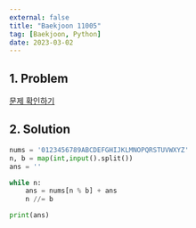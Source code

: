 ```yaml
---
external: false
title: "Baekjoon 11005"
tag: [Baekjoon, Python]
date: 2023-03-02
---
```


## 1. Problem

[문제 확인하기](https://www.acmicpc.net/problem/11005)

## 2. Solution

```python
nums = '0123456789ABCDEFGHIJKLMNOPQRSTUVWXYZ'
n, b = map(int,input().split())
ans = ''

while n:
    ans = nums[n % b] + ans
    n //= b

print(ans)
```
